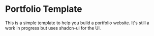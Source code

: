# Portfolio Template
This is a simple template to help you build a portfolio website. It's still a work in progress but uses shadcn-ui for the UI.
